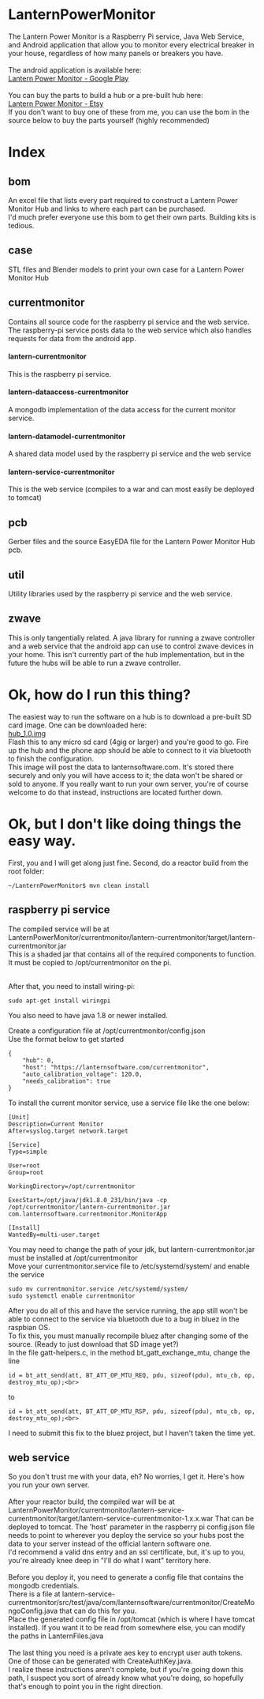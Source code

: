 # LanternPowerMonitor
The Lantern Power Monitor is a Raspberry Pi service, Java Web Service, and Android application that allow you to monitor every electrical breaker in your house, regardless of how many panels or breakers you have.
<br><br>
The android application is available here:
<br>
[Lantern Power Monitor - Google Play](https://play.google.com/store/apps/details?id=com.lanternsoftware.lantern)
<br><br>
You can buy the parts to build a hub or a pre-built hub here:<br>
[Lantern Power Monitor - Etsy](https://www.etsy.com/shop/LanternPowerMonitor)<br>
If you don't want to buy one of these from me, you can use the bom in the source below to buy the parts yourself (highly recommended)

# Index
## bom
An excel file that lists every part required to construct a Lantern Power Monitor Hub and links to where each part can be purchased.<br>
I'd much prefer everyone use this bom to get their own parts.  Building kits is tedious.
## case
STL files and Blender models to print your own case for a Lantern Power Monitor Hub
## currentmonitor
Contains all source code for the raspberry pi service and the web service.  The raspberry-pi service posts data to the web service which also handles requests for data from the android app.
#### lantern-currentmonitor
This is the raspberry pi service.
#### lantern-dataaccess-currentmonitor
A mongodb implementation of the data access for the current monitor service.
#### lantern-datamodel-currentmonitor
A shared data model used by the raspberry pi service and the web service
#### lantern-service-currentmonitor
This is the web service (compiles to a war and can most easily be deployed to tomcat)
## pcb
Gerber files and the source EasyEDA file for the Lantern Power Monitor Hub pcb.
## util
Utility libraries used by the raspberry pi service and the web service.
## zwave
This is only tangentially related.  A java library for running a zwave controller and a web service that the android app can use to control zwave devices in your home.  This isn't currently part of the hub implementation, but in the future the hubs will be able to run a zwave controller.

# Ok, how do I run this thing?
The easiest way to run the software on a hub is to download a pre-built SD card image.  One can be downloaded here:<br>
[hub_1.0.img](https://lanternsoftware.com:13781/hub_1.0.img)<br>
Flash this to any micro sd card (4gig or larger) and you're good to go.  Fire up the hub and the phone app should be able to connect to it via bluetooth to finish the configuration.<br>
This image will post the data to lanternsoftware.com.  It's stored there securely and only you will have access to it; the data won't be shared or sold to anyone.  If you really want to run your own server, you're of course welcome to do that instead, instructions are located further down.

# Ok, but I don't like doing things the easy way.
First, you and I will get along just fine.  Second, do a reactor build from the root folder:
```
~/LanternPowerMonitor$ mvn clean install
```
## raspberry pi service
The compiled service will be at LanternPowerMonitor/currentmonitor/lantern-currentmonitor/target/lantern-currentmonitor.jar<br>
This is a shaded jar that contains all of the required components to function.  It must be copied to /opt/currentmonitor on the pi.<br><br>

After that, you need to install wiring-pi:
```
sudo apt-get install wiringpi
```
You also need to have java 1.8 or newer installed.

Create a configuration file at /opt/currentmonitor/config.json<br>
Use the format below to get started
```
{
	"hub": 0,
	"host": "https://lanternsoftware.com/currentmonitor",
	"auto_calibration_voltage": 120.0,
	"needs_calibration": true
}
```
To install the current monitor service, use a service file like the one below:
```
[Unit]
Description=Current Monitor
After=syslog.target network.target

[Service]
Type=simple

User=root
Group=root

WorkingDirectory=/opt/currentmonitor

ExecStart=/opt/java/jdk1.8.0_231/bin/java -cp /opt/currentmonitor/lantern-currentmonitor.jar com.lanternsoftware.currentmonitor.MonitorApp

[Install]
WantedBy=multi-user.target
```
You may need to change the path of your jdk, but lantern-currentmonitor.jar must be installed at /opt/currentmonitor<br>
Move your currentmonitor.service file to /etc/systemd/system/ and enable the service
```
sudo mv currentmonitor.service /etc/systemd/system/
sudo systemctl enable currentmonitor
```
After you do all of this and have the service running, the app still won't be able to connect to the service via bluetooth due to a bug in bluez in the raspbian OS.<br>
To fix this, you must manually recompile bluez after changing some of the source. (Ready to just download that SD image yet?)<br>
In the file gatt-helpers.c, in the method bt_gatt_exchange_mtu, change the line<br>
```
id = bt_att_send(att, BT_ATT_OP_MTU_REQ, pdu, sizeof(pdu), mtu_cb, op, destroy_mtu_op);<br>
```
to<br>
```
id = bt_att_send(att, BT_ATT_OP_MTU_RSP, pdu, sizeof(pdu), mtu_cb, op, destroy_mtu_op);<br>
```
I need to submit this fix to the bluez project, but I haven't taken the time yet.

## web service
So you don't trust me with your data, eh?  No worries, I get it.  Here's how you run your own server.<br><br>
After your reactor build, the compiled war will be at LanternPowerMonitor/currentmonitor/lantern-service-currentmonitor/target/lantern-service-currentmonitor-1.x.x.war
That can be deployed to tomcat.  The 'host' parameter in the raspberry pi config.json file needs to point to wherever you deploy the service so your hubs post the data to your server instead of the official lantern software one.<br>
I'd recommend a valid dns entry and an ssl certificate, but, it's up to you, you're already knee deep in "I'll do what I want" territory here.<br><br>
Before you deploy it, you need to generate a config file that contains the mongodb credentials.<br>
There is a file at lantern-service-currentmonitor/src/test/java/com/lanternsoftware/currentmonitor/CreateMongoConfig.java that can do this for you.<br>
Place the generated config file in /opt/tomcat (which is where I have tomcat installed).  If you want it to be read from somewhere else, you can modify the paths in LanternFiles.java<br><br>
The last thing you need is a private aes key to encrypt user auth tokens.  One of those can be generated with CreateAuthKey.java.<br>
I realize these instructions aren't complete, but if you're going down this path, I suspect you sort of already know what you're doing, so hopefully that's enough to point you in the right direction.

